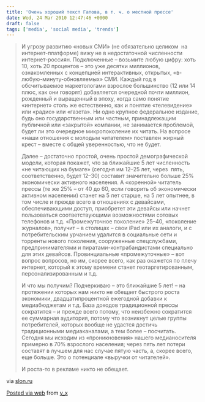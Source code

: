 ```yaml
---
title: 'Очень хороший текст Гатова, в т. ч. о местной прессе'
date: Wed, 24 Mar 2010 12:47:46 +0000
draft: false
tags: ['media', 'social media', 'trends']
---
```


> И угрозу развитию «новых СМИ» (не обязательно целиком  на интернет-платформе) вижу не в недостаточной численности интернет-россиян. Подключенные – возьмите любую цифру: хоть 10, хоть 20 процентов – это уже десятки миллионов, ознакомленных с концепцией интерактивных, открытых, «в-любую-минуту-обновляемых» СМИ. Каждый год в обсчитываемое маркетологами взрослое большинство (12 или 14 плюс, как они говорят) добавляется очередной почти миллион, рожденный и выращенный в эпоху, когда само понятие «интернет» столь же естественно, как и понятие «телевидение» или «радио» или «газета». Ни одно крупное федеральное издание, будь оно государственным или частным, принадлежащим публичной или «закрытой» компании, не занимается проблемой, будет ли это очередное микропоколение их читать. На вопросе «наши отношения с молодым читателем» поставлен жирный крест – вместе с общей уверенностью, что не будет.
> 
> Далее – достаточно простой, очень простой демографической модели, которая покажет, что за ближайшие 5 лет численность «не читающих на бумаге» (сегодня им 12–25 лет, через  пять, соответственно, будет 12–30) составит значительно больше 25% экономически активного населения. А «коренной» читатель прессы (те же 25% – от 40 до 60, если говорить об экономически активном населении) станет на 5 лет старше, на 5 лет опытнее, в том числе и прежде всего в отношениях с девайсами, обеспечивающими доступ, приобретет эти девайсы или начнет пользоваться соответствующими возможностями сотовых телефонов и т.д. «Промежуточное поколение» 25–40, «поколение журналов», получит – в столицах – свои iPad или их аналоги, и с потребительским урчанием удалится в социальные сети и торренты нового поколения, сооруженные спецслужбами, предпринимателями и пиратами-контрабандистами специально для этих девайсов. Провинциальные «промежуточные» – вот вопрос вопросов, но им, скорее всего, как раз окажется по плечу интернет, который к этому времени станет геотаргетированным, персонализированным и т.д.
> 
> И что мы получим? Подчеркиваю – это ближайшие 5 лет! – на протяжении которых нам никто не обещает быстрого роста экономики, двадцатипроцентной ежегодной добавки к медиабюджетам и т.д. База доходов традиционной прессы сократится – и прежде всего потому, что неизбежно сократится ее суммарная аудитория, потому что возникнут целые группы потребителей, которых вообще не удастся достичь традиционными медиаканалами, а тем более – посчитать. Сегодня мы исходим из «проникновения» нашего медианосителя примерно в 70% взрослого населения; через пять лет потери составят в лучшем для нас случае пятую часть, а, скорее всего, еще больше. Это о потенциале «выручки от читателей».
> 
> И роста-то в рекламе никто не обещает.

via [slon.ru](http://slon.ru/blogs/gatov/post/340503/)

[Posted via web](http://posterous.com) from [v\_x](http://v-x.posterous.com/14395585)